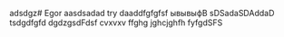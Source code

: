 adsdgz# Egor
aasdsadad
try
daaddfgfgfsf
ывывыфВ
sDSadaSDAddaD
tsdgdfgfd
dgdzgsdFdsf
cvxvxv
ffghg
jghcjghfh
fyfgdSFS
